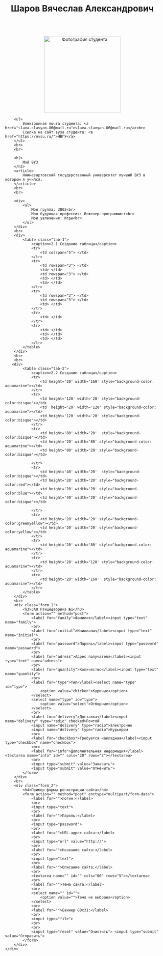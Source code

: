 <!DOCTYPE html>
<html lang="en">

<head>
    <meta charset="UTF-8">
    <title>
        Сайт о студенте
    </title>
    <link rel="stylesheet" type="text/css" href="style.css">
</head>


<body>
    <div class="main">
        <header>
            <h1>
                <strong>
                    <center>
                        Шаров Вячеслав Александрович
                    </center>
                </strong>
            </h1>
        </header>
        <br>
        <center>
            <img class="image" src="https://sun9-27.userapi.com/impf/BBGsyNPyBetnEcM42cAFRuYN1VInyIV88SutHQ/KzMq-Y283IM.jpg?size=1617x1618&quality=96&proxy=1&sign=c5ae2c89df9dc47a2ac790e4efdbe86d" alt="Фотография студента" style="width:250px; height: 250px;">
        </center>

        <ul>
            Электронная почта студента: <a href="slava.slavyan.86@mail.ru">slava.slavyan.86@mail.ru</a><br>
            Ссылка на сайт вуза студента: <a href="https://nvsu.ru/">НВГУ</a>
        </ul>
        <br>
        <br>

        <h2>
            Мой ВУЗ
        </h2>
        <article>
            Нижневартовский госудврственный университет лучший ВУЗ в котором я учился.
        </article>
        <br>
        <br>
        
        <div>
            <ul>
                Моя группа: 3802<br>
                Моя будующая профессия: Инженер-программист<br>
                Мои увлечения: Игры<br>
            </ul>
        </div>
        <br>
        <div>
            <table class="tab-1">
                <caption>2.1 Создание таблицы</caption>
                <tr>
                    <td colspan="5"> </td>
                </tr>
                <tr>
                    <td rowspan="3"> </td>
                    <td> </td>
                    <td rowspan="3"> </td>
                    <td> </td>
                    <td> </td>
                </tr>
                <tr>
                    <td rowspan="3"> </td>
                    <td rowspan="3"> </td>
                    <td> </td>
                </tr>
                <tr>
                    <td> </td>
                </tr>
                <tr>
                    <td> </td>
                    <td> </td>
                    <td> </td>
                </tr>
            </table>
        </div>
        <br>
        <br>
       <div>
            <table class="tab-2">
                <caption>2.2 Создание таблицы</caption>
                <tr>
                    <td height='20' width='160' style="background-color: aquamarine"></td>
                </tr>
                <tr>
                    <td height='120' width='20' style="background-color:bisque"></td>
                    <td  height='20' width='120' style="background-color: aquamarine"></td>
                    <td height='120' width='20' style="background-color:bisque"></td>
                </tr>
                <tr>
                    <td height='80' width='20'  style="background-color:bisque"></td>
                    <td height='20' width='80' style="background-color: aquamarine"></td>
                    <td height='80' width='20' style="background-color:bisque"></td>

                </tr>
                <tr>
                    <td height='40' width='20'  style="background-color:bisque"></td>
                    <td height='20' width='20' style="background-color:red"></td>
                    <td height='20' width='20' style="background-color:blue"></td>
                    <td height='40' width='20' style="background-color:bisque"></td>

                </tr>
                <tr>
                    <td height='20' width='20' style="background-color:greenyellow"></td>
                    <td height='20' width='20' style="background-color:yellow"></td>
                </tr>
                <tr>
                    <td height='20' width='80' style="background-color: aquamarine"></td>
                </tr>
                <tr>
                    <td height='20' width='120' style="background-color: aquamarine"></td>
                </tr>
                <tr>
                    <td height='20' width='160'  style="background-color: aquamarine"></td>
                </tr>
            </table>
        </div>
        <br>
        <div class="form_1">
            <h3>ЗАО Птицефабрика №1</h3>
            <form action="" method="post">
                <label for="family">Фамилия</label><input type="text" name="family">
                <br>
                <label for="initial">Инициалы</label><input type="text" name="initial">
                <br>
                <label for="password">Пароль</label><input type="password" name="password">
                <br>
                <label for="adress">Адрес получателя</label><input type="text" name="adress">
                <br>
                <label for="quantity">Количество</label><input type="text" name="quantity">
                <br>
                <label for="type">Тип</label><select name="type" id="type">
                    <option value="chicken">Куриные</option>
                </select>
                <select name="type" id="type">
                    <option value="select">Отборные</option>
                </select>
                <br>
                <label for="delivery">Доставка</label><input name="delivery" type="radio" checked>Почтой
                <input name="delivery" type="radio">Электронно
                <input name="delivery" type="radio">Курьером
                <br>
                <label for="checkbox">Требуется накладная</label><input type="checkbox" name="checkbox">
                <br>
                <label for="info">Дополнительная информация</label><textarea name="info" id="" cols="20" rows="2"></textarea>
                <br>
                <input type="submit" value="Заказать">
                <input type="submit" value="Отменить">
            </form>
        </div>
        <br>
        <div class="form_2">
            <h4>Пример формы регистрации сайта</h4>
            <form action="" method="post" enctype="multipart/form-data">
                <label for="">Логин:</label>
                <br>
                <input type="text">
                <br>
                <label for="">Пароль:</label>
                <br>
                <input type="password">
                <br>
                <label for="">URL-адрес сайта:</label>
                <br>
                <input type="url" value="http://">
                <br>
                <label for="">Название сайта:</label>
                <br>
                <input type="text">
                <br>
                <label for="">Описание сайта:</label>
                <br>
                <textarea name="" id="" cols="60" rows="5"></textarea>
                <br>
                <label for="">Тема сайта:</label>
                <br>
                <select name="" id="">
                    <option value="">Тема не выбрана</option>
                </select>
                <br>
                <label for="">Баннер 88x31:</label>
                <br>
                <input type="file">
                <br>
                <br>
                <input type="reset" value="Очистить"> <input type="submit" value="Отправить">
            </form>
        </div>
    </div>
</body>

</html>
